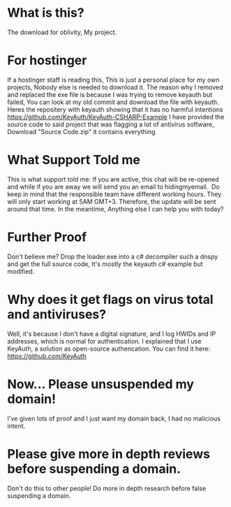# What is this?
The download for oblivity, My project.

# For hostinger
If a hostinger staff is reading this, This is just a personal place for my own projects, Nobody else is needed to download it.
The reason why I removed and replaced the exe file is because I was trying to remove keyauth but failed, You can look at my old commit and download the file with keyauth.
Heres the repositery with keyauth showing that it has no harmful intentions https://github.com/KeyAuth/KeyAuth-CSHARP-Example
I have provided the source code to said project that was flagging a lot of antivirus software, Download "Source Code.zip" it contains everything

# What Support Told me
This is what support told me:
If you are active, this chat will be re-opened and while if you are away we will send you an email to hidingmyemail.
﻿​﻿
﻿Do keep in mind that the responsible team have different working hours. They will only start working at 5AM GMT+3. Therefore, the update will be sent around that time.
In the meantime, Anything else I can help you with today?

# Further Proof
Don't believe me? Drop the loader.exe into a c# decompiler such a dnspy and get the full source code, It's mostly the keyauth c# example but modified.

# Why does it get flags on virus total and antiviruses?
Well, it's because I don't have a digital signature, and I log HWIDs and IP addresses, which is normal for authentication. I explained that I use KeyAuth, a solution as open-source authencation. You can find it here: https://github.com/KeyAuth

# Now... Please unsuspended my domain!
I've given lots of proof and I just want my domain back, I had no malicious intent.

# Please give more in depth reviews before suspending a domain.
Don't do this to other people! Do more in depth research before false suspending a domain.
